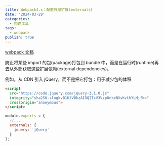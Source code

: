 ```yaml
---
title: Webpack4.x：配置外部扩展(externals)
date: '2024-03-29'
categories:
  - 构建工具
tags:
  - webpack
publish: true
---
```


[webpack 文档](https://webpack.docschina.org/configuration/)

防止将某些 import 的包(package)打包到 bundle 中，而是在运行时(runtime)再去从外部获取这些扩展依赖(external dependencies)。

例如，从 CDN 引入 jQuery，而不是把它打包：用于减少包的体积


```html
<script
  src="https://code.jquery.com/jquery-3.1.0.js"
  integrity="sha256-slogkvB1K3VOkzAI8QITxV3VzpOnkeNVsKvtkYLMjfk="
  crossorigin="anonymous">
</script>

```

```js
module.exports = {
  //...
  externals: {
    jquery: 'jQuery'
  }
};
```